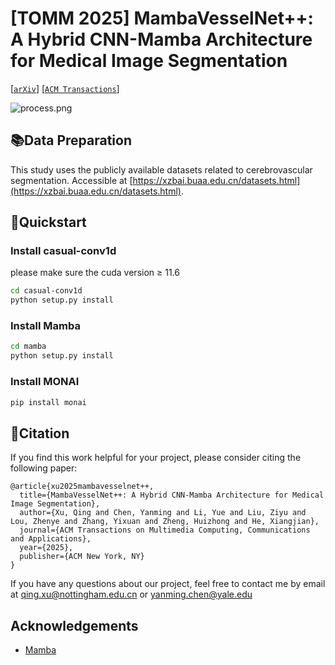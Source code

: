 # [TOMM 2025] MambaVesselNet++: A Hybrid CNN-Mamba Architecture for Medical Image Segmentation

[[`arXiv`](https://arxiv.org/abs/2507.19931)] [[`ACM Transactions`](https://dl.acm.org/doi/abs/10.1145/3757324)] 

![process.png](imgs/archi.png)

## 📚Data Preparation
This study uses the publicly available datasets related to cerebrovascular segmentation. Accessible at [https://xzbai.buaa.edu.cn/datasets.html](https://xzbai.buaa.edu.cn/datasets.html). 

## 🎪Quickstart

### Install casual-conv1d

please make sure the cuda version ≥ 11.6

```bash
cd casual-conv1d
python setup.py install
```

### Install Mamba

```bash
cd mamba
python setup.py install
```

### Install MONAI

```bash
pip install monai
```

## 📜Citation
If you find this work helpful for your project, please consider citing the following paper:
```
@article{xu2025mambavesselnet++,
  title={MambaVesselNet++: A Hybrid CNN-Mamba Architecture for Medical Image Segmentation},
  author={Xu, Qing and Chen, Yanming and Li, Yue and Liu, Ziyu and Lou, Zhenye and Zhang, Yixuan and Zheng, Huizhong and He, Xiangjian},
  journal={ACM Transactions on Multimedia Computing, Communications and Applications},
  year={2025},
  publisher={ACM New York, NY}
}
```
If you have any questions about our project, feel free to contact me by email at [qing.xu@nottingham.edu.cn](mailto:qing.xu@nottingham.edu.cn) or [yanming.chen@yale.edu](mailto:yanming.chen@yale.edu) 

## Acknowledgements

* [Mamba](https://github.com/state-spaces/mamba)


